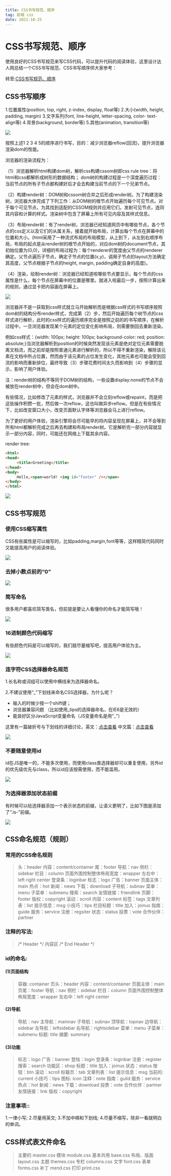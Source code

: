 ```yaml
---
title: CSS书写规范、顺序
tag: 前端 css
date: 2021-10-25
---
```


# CSS书写规范、顺序

使用良好的CSS书写规范来写CSS代码，可以提升代码的阅读体验，这里设计达人网总结一个CSS书写规范、CSS书写顺序供大家参考：

转至:[CSS书写规范、顺序](https://www.cnblogs.com/xuepei/p/8961809.html)

## CSS书写顺序
1.位置属性(position, top, right, z-index, display, float等)
2.大小(width, height, padding, margin)
3.文字系列(font, line-height, letter-spacing, color- text-align等)
4.背景(background, border等)
5.其他(animation, transition等)

![](https://images2018.cnblogs.com/blog/612653/201804/612653-20180427115626958-2138003962.png)

按照上述1 2 3 4 5的顺序进行书写，目的：减少浏览器reflow(回流)，提升浏览器渲染dom的性能。

浏览器的渲染流程为：

（1）浏览器解析html构建dom树，解析css构建cssom树即css rule tree：将html和css都解析成树形的数据结构； dom树的构建过程是一个深度遍历过程：当前节点的所有子节点都构建好后才会去构建当前节点的下一个兄弟节点。

（2）构建render树：DOM树和cssom树合并之后形成render树。为了构建渲染树，浏览器大体完成了下列工作：从DOM树的根节点开始遍历每个可见节点。对于每个可见节点，为其找到适配的CSSOM规则并应用它们。发射可见节点，连同其内容和计算的样式。渲染树中包含了屏幕上所有可见内容及其样式信息。

（3）布局render树：有了render树，浏览器已经知道网页中有哪些节点，各个节点的css定义以及它们的从属关系，接着就开始布局，计算出每个节点在屏幕中的位置和大小。(html采用了一种流式布局的布局模型，从上到下，从左到右顺序布局，布局的起点是从render树的根节点开始的，对应dom树的document节点，其初始位置为(0,0)，详细的布局过程为：每个renderer的宽度由父节点的renderer确定。父节点遍历子节点，确定子节点的位置(x,y)，调用子节点的layout方法确定其高度，父节点根据子节点的height, margin, padding确定自身的高度)。

（4）渲染，绘制render树：浏览器已经知道啦哪些节点要显示，每个节点的css属性是什么，每个节点在屏幕中的位置是哪里。就进入啦最后一步，按照计算出来的规则，通过显卡把内容画在屏幕上。


![](https://img2018.cnblogs.com/blog/612653/201905/612653-20190528155836708-1330513625.png)


 浏览器并不是一获取到css样式就立马开始解析而是根据css样式的书写顺序按照dom树的结构分布render样式，完成第（2）步，然后开始遍历每个树节点的css样式进行解析，此时的css样式的遍历顺序完全是按照之前的的书写顺序，在解析过程中，一旦浏览器发现某个元素的定位变化影响布局，则需要倒回去重新渲染。

例如css样式：{width: 100px; height: 100px; background-color: red; position: absolute;}当浏览器解析到position的时候突然发现该元素是绝对定位元素需要脱离文档流，而之前却是按照普通元素进行解析的，所以不得不重新渲染，解除该元素在文档中所占位置，然而由于该元素的占位发生变化，其他元素也可能会受到回流的影响而重新排位，最终导致（3）步骤花费时间太久而影响到（4）步骤的显示，影响了用户体验。

注：render树的结构不等同于DOM树的结构，一些设置display:none的节点不会被放在render树中，但会在dom树中。

有些情况，比如修改了元素的样式，浏览器并不会立刻reflow或repaint，而是把这些操作积攒一批，然后做一次reflow，这也叫做异步reflow。但是在有些情况下，比如改变窗口大小，改变页面默认字体等浏览器会马上进行reflow。

为了更好的用户体验，渲染引擎将会尽可能早的将内容呈现在屏幕上，并不会等到所有html都解析完成之后再去构建和布局render树。它是解析完一部分内容就显示一部分内容，同时，可能还在网络上下载其余内容。

render tree:

```html
<html>
<head>
     <title>Greeting</title>
</head>
<body>
     Hello,<span>world! <img id="footer" /></span>
</body>
</html>
```

![](https://img2018.cnblogs.com/blog/612653/201905/612653-20190528161825790-1728684334.png)

## CSS书写规范
### 使用CSS缩写属性
CSS有些属性是可以缩写的，比如padding,margin,font等等，这样精简代码同时又能提高用户的阅读体验。

![](https://images2018.cnblogs.com/blog/612653/201804/612653-20180427115841020-1945612259.png)

### 去掉小数点前的“0”

![](https://images2018.cnblogs.com/blog/612653/201804/612653-20180427115917155-286646213.png)

### 简写命名
很多用户都喜欢简写类名，但前提是要让人看懂你的命名才能简写哦！

![](https://images2018.cnblogs.com/blog/612653/201804/612653-20180427120449504-5757773.png)


### 16进制颜色代码缩写
有些颜色代码是可以缩写的，我们就尽量缩写吧，提高用户体验为主。

![](https://images2018.cnblogs.com/blog/612653/201804/612653-20180427120425991-1280068865.png)


### 连字符CSS选择器命名规范

1.长名称或词组可以使用中横线来为选择器命名。

2.不建议使用“_”下划线来命名CSS选择器，为什么呢？

* 输入的时候少按一个shift键；
* 浏览器兼容问题 （比如使用_tips的选择器命名，在IE6是无效的）
* 能良好区分JavaScript变量命名（JS变量命名是用“_”）

这里有一篇破折号与下划线的详细讨论，英文：[点击查看](http://stackoverflow.com/questions/7560813/why-are-dashes-preferred-for-css-selectors-html-attributes) 中文篇：[点击查看](http://www.cnblogs.com/kaiye/archive/2011/06/13/3039046.html)

![](https://images2018.cnblogs.com/blog/612653/201804/612653-20180427120404743-505228924.png)


### 不要随意使用id
id在JS是唯一的，不能多次使用，而使用class类选择器却可以重复使用，另外id的优先级优先与class，所以id应该按需使用，而不能滥用。

![](https://images2018.cnblogs.com/blog/612653/201804/612653-20180427120330454-657368948.png)

### 为选择器添加状态前缀
有时候可以给选择器添加一个表示状态的前缀，让语义更明了，比如下图是添加了“.is-”前缀。

![](https://images2018.cnblogs.com/blog/612653/201804/612653-20180427120306380-1290279509.png)

## CSS命名规范（规则）

### 常用的CSS命名规则

 > 头：header
 > 内容：content/container
 > 尾：footer
 > 导航：nav
 > 侧栏：sidebar
 > 栏目：column
 > 页面外围控制整体佈局宽度：wrapper
 > 左右中：left right center
 > 登录条：loginbar
 > 标志：logo
 > 广告：banner
 > 页面主体：main
 > 热点：hot
 > 新闻：news
 > 下载：download
 > 子导航：subnav
 > 菜单：menu
 > 子菜单：submenu
 > 搜索：search
 > 友情链接：friendlink
 > 页脚：footer
 > 版权：copyright
 > 滚动：scroll
 > 内容：content
 > 标签：tags
 > 文章列表：list
 > 提示信息：msg
 > 小技巧：tips
 > 栏目标题：title
 > 加入：joinus
 > 指南：guide
 > 服务：service
 > 注册：regsiter
 > 状态：status
 > 投票：vote
 > 合作伙伴：partner

### 注释的写法:

> /* Header \*/
> 内容区
> /* End Header \*/

### id的命名:
#### (1)页面结构

> 容器: container
> 页头：header
> 内容：content/container
> 页面主体：main
> 页尾：footer
> 导航：nav
> 侧栏：sidebar
> 栏目：column
> 页面外围控制整体佈局宽度：wrapper
> 左右中：left right center

#### (2)导航

> 导航：nav
> 主导航：mainnav
> 子导航：subnav
> 顶导航：topnav
> 边导航：sidebar
> 左导航：leftsidebar
> 右导航：rightsidebar
> 菜单：menu
> 子菜单：submenu
> 标题: title
> 摘要: summary

#### (3)功能

> 标志：logo
> 广告：banner
> 登陆：login
> 登录条：loginbar
> 注册：register
> 搜索：search
> 功能区：shop
> 标题：title
> 加入：joinus
> 状态：status
> 按钮：btn
> 滚动：scroll
> 标籤页：tab
> 文章列表：list
> 提示信息：msg
> 当前的: current
> 小技巧：tips
> 图标: icon
> 注释：note
> 指南：guild
> 服务：service
> 热点：hot
> 新闻：news
> 下载：download
> 投票：vote
> 合作伙伴：partner
> 友情链接：link
> 版权：copyright

### 注意事项::
1.一律小写;
2.尽量用英文;
3.不加中槓和下划线;
4.尽量不缩写，除非一看就明白的单词。

## CSS样式表文件命名
>主要的 master.css
>模块 module.css
>基本共用 base.css
>布局、版面 layout.css
>主题 themes.css
>专栏 columns.css
>文字 font.css
>表单 forms.css
>补丁 mend.css
>打印 print.css